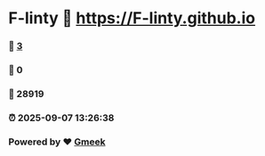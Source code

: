 # F-linty :link: https://F-linty.github.io 
### :page_facing_up: [3](https://F-linty.github.io/tag.html) 
### :speech_balloon: 0 
### :hibiscus: 28919 
### :alarm_clock: 2025-09-07 13:26:38 
### Powered by :heart: [Gmeek](https://github.com/Meekdai/Gmeek)
